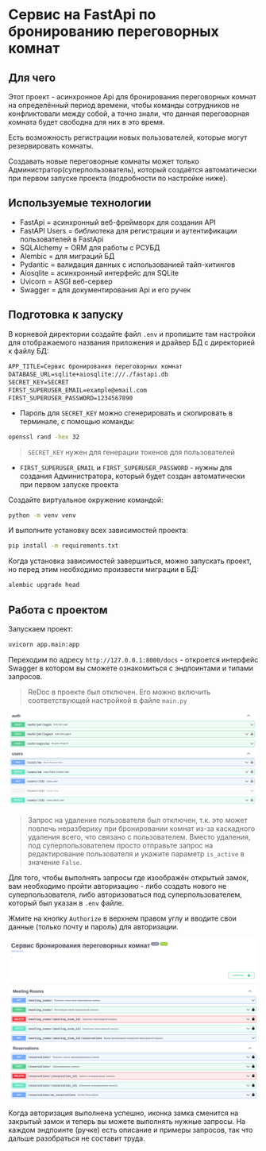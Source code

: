 # Сервис на FastApi по бронированию переговорных комнат

## Для чего

Этот проект - асинхронное Api для бронирования переговорных комнат на определённый период времени, чтобы команды сотрудников не конфликтовали между собой, а точно знали, что данная переговорная комната будет свободна для них в это время.

Есть возможность регистрации новых пользователей, которые могут резервировать комнаты.

Создавать новые переговорные комнаты может только Администратор(суперпользователь), который создаётся автоматически при первом запуске проекта (подробности по настройке ниже).

## Используемые технологии

- FastApi = асинхронный веб-фреймворк для создания API
- FastAPI Users = библиотека для регистрации и аутентификации пользователей в FastApi
- SQLAlchemy = ORM для работы с РСУБД
- Alembic = для миграций БД
- Pydantic = валидация данных с использованией тайп-хитингов
- Aiosqlite = асинхронный интерфейс для SQLite
- Uvicorn = ASGI веб-сервер
- Swagger = для документирования Api и его ручек

## Подготовка к запуску

В корневой директории создайте файл `.env` и пропишите там настройки для отображаемого названия приложения и драйвер БД с директорией к файлу БД:

```text
APP_TITLE=Сервис бронирования переговорных комнат
DATABASE_URL=sqlite+aiosqlite:///./fastapi.db
SECRET_KEY=SECRET
FIRST_SUPERUSER_EMAIL=example@email.com
FIRST_SUPERUSER_PASSWORD=1234567890
```

- Пароль для `SECRET_KEY` можно сгенерировать и скопировать в терминале, с помощью команды:

```bash
openssl rand -hex 32
```

> `SECRET_KEY` нужен для генерации токенов для пользователей

- `FIRST_SUPERUSER_EMAIL` и `FIRST_SUPERUSER_PASSWORD` - нужны для создания Администратора, который будет создан автоматически при первом запуске проекта

Создайте виртуальное окружение командой:

```bash
python -m venv venv
```

И выполните установку всех зависимостей проекта:

```bash
pip install -m requirements.txt
```

Когда установка зависимостей завершиться, можно запускать проект, но перед этим необходимо произвести миграции в БД:

```bash
alembic upgrade head
```

## Работа с проектом

Запускаем проект:

```bash
uvicorn app.main:app
```

Переходим по адресу `http://127.0.0.1:8000/docs` - откроется интерфейс Swagger в котором вы сможете ознакомиться с эндпоинтами и типами запросов.

> ReDoc в проекте был отключен. Его можно включить соответствующей настройкой в файле `main.py`

![Пользователи](assets/1.png)

> Запрос на удаление пользователя был отключен, т.к. это может повлечь неразбериху при бронировании комнат из-за каскадного удаления всего, что связано с пользователем. Вместо удаления, под суперпользователем просто отправьте запрос на редактирование пользователя и укажите параметр `is_active` в значение `False`.

Для того, чтобы выполнять запросы где изоображён открытый замок, вам необходимо пройти авторизацию - либо создать нового не суперпользователя, либо авторизоваться под суперпользователем, который был указан в `.env` файле.

Жмите на кнопку `Authorize` в верхнем правом углу и вводите свои данные (только почту и пароль) для авторизации.

![Авторизация](assets/2.png)

Когда авторизация выполнена успешно, иконка замка сменится на закрытый замок и теперь вы можете выполнять нужные запросы. На каждом эндпоинте (ручке) есть описание и примеры запросов, так что дальше разобраться не составит труда.
